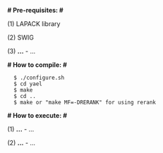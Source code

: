 **# Pre-requisites: #**

(1) LAPACK library

(2) SWIG

(3) **...** - ...


**# How to compile: #**

```
  $ ./configure.sh
  $ cd yael
  $ make
  $ cd ..
  $ make or "make MF=-DRERANK" for using rerank
```


**# How to execute: #**

(1) **...** - ...

(2) **...** - ...
